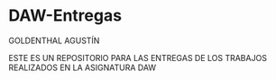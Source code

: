 # DAW-Entregas

GOLDENTHAL AGUSTÍN

ESTE ES UN REPOSITORIO PARA LAS ENTREGAS DE LOS TRABAJOS REALIZADOS EN LA ASIGNATURA DAW